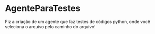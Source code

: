 # AgenteParaTestes
Fiz a criação de um agente que faz testes de códigos python, onde você seleciona o arquivo pelo caminho do arquivo!

